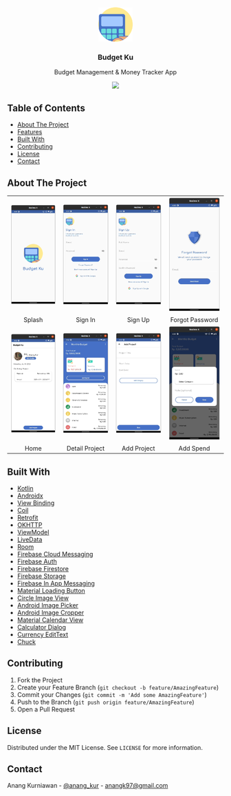 
<!--
*** Thanks for checking out this README Template. If you have a suggestion that would
*** make this better, please fork the repo and create a pull request or simply open
*** an issue with the tag "enhancement".
*** Thanks again! Now go create something AMAZING! :D
-->





<!-- PROJECT SHIELDS -->
<!--
*** I'm using markdown "reference style" links for readability.
*** Reference links are enclosed in brackets [ ] instead of parentheses ( ).
*** See the bottom of this document for the declaration of the reference variables
*** for contributors-url, forks-url, etc. This is an optional, concise syntax you may use.
*** https://www.markdownguide.org/basic-syntax/#reference-style-links
-->

<!-- PROJECT LOGO -->
<br />
<p align="center">
  <a href="https://github.com/othneildrew/Best-README-Template">
    <img src="app/src/main/res/drawable/budgetku_logo_512.png" alt="Logo" width="80" height="80">
  </a>
  <h3 align="center">Budget Ku</h3>

  <p align="center">
    Budget Management & Money Tracker App
  </p>

  <p align="center">
    <a href="https://play.google.com/store/apps/details?id=com.anangkur.budgetku">
      <img src="https://img.shields.io/endpoint?color=green&logo=google-play&logoColor=green&url=https%3A%2F%2Fplayshields.herokuapp.com%2Fplay%3Fi%3Dcom.anangkur.budgetku%26l%3DPlayStore%26m%3D%24version">
    </a>
  </p>
</p>

<!-- TABLE OF CONTENTS -->
## Table of Contents

* [About The Project](#about-the-project)
* [Features](#features)
* [Built With](#built-with)
* [Contributing](#contributing)
* [License](#license)
* [Contact](#contact)


<!-- ABOUT THE PROJECT -->
## About The Project

<table>
  <tr>
    <td><img src="app/src/main/res/screenshots/budgetku_splash.png" alt="Splash"></td>
    <td><img src="app/src/main/res/screenshots/budgetku_signin.png" alt="Movie"></td>
    <td><img src="app/src/main/res/screenshots/budgetku_signup.png" alt="TV"></td>
    <td><img src="app/src/main/res/screenshots/budgetku_forgot_pass.png" alt="TV"></td>
  </tr>
  <tr>
    <td align="center">Splash</td>
    <td align="center">Sign In</td>
    <td align="center">Sign Up</td>
    <td align="center">Forgot Password</td>
  </tr>
  <tr>
    <td><img src="app/src/main/res/screenshots/budgetku_home.png" alt="Detail"></td>
    <td><img src="app/src/main/res/screenshots/budgetku_detail_budget.png" alt="Search"></td>
    <td><img src="app/src/main/res/screenshots/budgetku_add_project.png" alt="Favorite"></td>
    <td><img src="app/src/main/res/screenshots/budgetku_add_spend.png" alt="Favorite"></td>
  </tr>
  <tr>
    <td align="center">Home</td>
    <td align="center">Detail Project</td>
    <td align="center">Add Project</td>
    <td align="center">Add Spend</td>
  </tr>
 </table>

## Built With
* [Kotlin](https://kotlinlang.org/)
* [Androidx](https://developer.android.com/jetpack/androidx)
* [View Binding](https://developer.android.com/topic/libraries/view-binding)
* [Coil](https://github.com/coil-kt/coil)
* [Retrofit](https://github.com/square/retrofit)
* [OKHTTP](https://github.com/square/okhttp)
* [ViewModel](https://developer.android.com/topic/libraries/architecture/viewmodel)
* [LiveData](https://developer.android.com/topic/libraries/architecture/livedata)
* [Room](https://developer.android.com/jetpack/androidx/releases/room)
* [Firebase Cloud Messaging](https://firebase.google.com/docs/cloud-messaging)
* [Firebase Auth](https://firebase.google.com/docs/auth)
* [Firebase Firestore](https://firebase.google.com/docs/firestore)
* [Firebase Storage](https://firebase.google.com/docs/storage)
* [Firebase In App Messaging](https://firebase.google.com/products/in-app-messaging)
* [Material Loading Button](https://github.com/anangkur/Material-Loading-Button)
* [Circle Image View](https://github.com/hdodenhof/CircleImageView)
* [Android Image Picker](https://github.com/esafirm/android-image-picker)
* [Android Image Cropper](https://github.com/ArthurHub/Android-Image-Cropper)
* [Material Calendar View](https://github.com/Applandeo/Material-Calendar-View)
* [Calculator Dialog](https://github.com/maltaisn/calcdialoglib)
* [Currency EditText](https://github.com/AbhinayMe/currency-edittext)
* [Chuck](https://github.com/jgilfelt/chuck)

<!-- CONTRIBUTING -->
## Contributing

1. Fork the Project
2. Create your Feature Branch (`git checkout -b feature/AmazingFeature`)
3. Commit your Changes (`git commit -m 'Add some AmazingFeature'`)
4. Push to the Branch (`git push origin feature/AmazingFeature`)
5. Open a Pull Request



<!-- LICENSE -->
## License

Distributed under the MIT License. See `LICENSE` for more information.



<!-- CONTACT -->
## Contact

Anang Kurniawan - [@anang_kur](https://twitter.com/anang_kur) - anangk97@gmail.com

<!-- MARKDOWN LINKS & IMAGES -->
<!-- https://www.markdownguide.org/basic-syntax/#reference-style-links -->
[contributors-shield]: https://img.shields.io/github/contributors/othneildrew/Best-README-Template.svg?style=flat-square
[contributors-url]: https://github.com/othneildrew/Best-README-Template/graphs/contributors
[forks-shield]: https://img.shields.io/github/forks/othneildrew/Best-README-Template.svg?style=flat-square
[forks-url]: https://github.com/othneildrew/Best-README-Template/network/members
[stars-shield]: https://img.shields.io/github/stars/othneildrew/Best-README-Template.svg?style=flat-square
[stars-url]: https://github.com/othneildrew/Best-README-Template/stargazers
[issues-shield]: https://img.shields.io/github/issues/othneildrew/Best-README-Template.svg?style=flat-square
[issues-url]: https://github.com/othneildrew/Best-README-Template/issues
[license-shield]: https://img.shields.io/github/license/othneildrew/Best-README-Template.svg?style=flat-square
[license-url]: https://github.com/othneildrew/Best-README-Template/blob/master/LICENSE.txt
[linkedin-shield]: https://img.shields.io/badge/-LinkedIn-black.svg?style=flat-square&logo=linkedin&colorB=555
[linkedin-url]: https://linkedin.com/in/othneildrew
